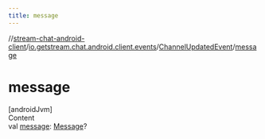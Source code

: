 ```yaml
---
title: message
---
```

//[stream-chat-android-client](../../../index.md)/[io.getstream.chat.android.client.events](../index.md)/[ChannelUpdatedEvent](index.md)/[message](message.md)



# message  
[androidJvm]  
Content  
val [message](message.md): [Message](../../io.getstream.chat.android.client.models/Message/index.md)?  



